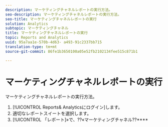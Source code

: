 ```yaml
---
description: マーケティングチャネルレポートの実行方法。
seo-description: マーケティングチャネルレポートの実行方法。
seo-title: マーケティングチャネルレポートの実行
solution: Analytics
subtopic: マーケティングチャネル
title: マーケティングチャネルレポートの実行
topic: Reports and Analytics
uuid: 95a7aa1e-570b-4d63- a493-91c2337bb715
translation-type: tm+mt
source-git-commit: 86fe1b3650100a05e52fb2102134fee515c871b1

---
```



# マーケティングチャネルレポートの実行

マーケティングチャネルレポートの実行方法。

1. [!UICONTROL Reports&amp; Analyticsにログイン]します。
1. 適切なレポートスイートを選択します。
1. [!UICONTROL 「レポート]»で、??«マーケティングチャネル??****
